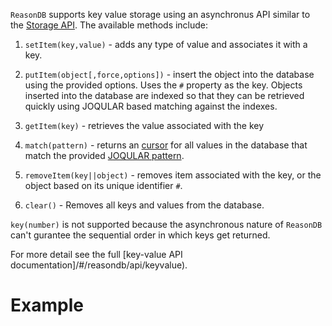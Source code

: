 `ReasonDB` supports key value storage using an asynchronus API similar to the [Storage API](https://developer.mozilla.org/en-US/docs/Web/API/Storage). The available methods include:

1) `setItem(key,value)` - adds any type of value and associates it with a key.

2) `putItem(object[,force,options])` - insert the object into the database using the provided options. Uses the `#` property as the key. Objects inserted into the database are indexed so that they can be retrieved quickly using JOQULAR based matching against the indexes.

3) `getItem(key)` - retrieves the value associated with the key

4) `match(pattern)` - returns an [cursor](/#/reasondb/tutorials/cursors) for all values in the database that match the provided [JOQULAR pattern](/#/reasondb/tutorials/joqular).

5) `removeItem(key||object)` - removes item associated with the key, or the object based on its unique identifier `#`.

6) `clear()` - Removes all keys and values from the database.

`key(number)` is not supported because the asynchronous nature of `ReasonDB` can't gurantee the sequential order in which keys get returned.

For more detail see the full [key-value API documentation]/#/reasondb/api/keyvalue).

# Example

```javascript

```











